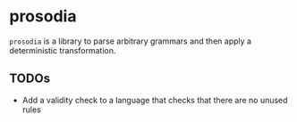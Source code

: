 # prosodia
`prosodia` is a library to parse arbitrary grammars and then apply a
deterministic transformation.

## TODOs
- Add a validity check to a language that checks that there are no unused rules

